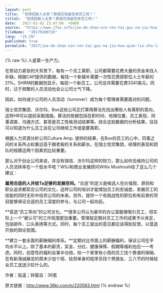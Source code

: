 ```yaml
---
layout: post
title:  "觉得招新人太贵？那就花钱留住老员工吧！"
title2:  "觉得招新人太贵？那就花钱留住老员工吧！"
date:   2017-01-01 23:47:06  +0800
source:  "https://www.jfox.info/jue-de-zhao-xin-ren-tai-gui-na-jiu-hua-qian-liu-zhu-lao-yuan-gong-ba.html"
fileName:  "20170100726"
lang:  "zh_CN"
published: true
permalink: "2017/jue-de-zhao-xin-ren-tai-gui-na-jiu-hua-qian-liu-zhu-lao-yuan-gong-ba.html"
---
```

{% raw %}
人是第一生产力。

在劳动力紧张的大背景下，每有一个员工离职，公司都需要花费大量的资金来找人补缺。根据CAP提供的数据，每找一个新替补需要一次性花费原职位人士年薪的21%。SHRM的数据则显示，每招一个新员工，公司总共需要花费3341美元。同时，过于频繁的人员流动也会让公司士气下降。

因此，如何减少公司的人员流动（turnover）成为每个管理者需要面对的问题。

瑞士信贷集团、沃尔玛、Box这些公司正打算用算法先找出哪些人有离职的意向，这样HR可以提前采取措施。算法的依据包括在职时间、地理位置、员工表现、同事调查、沟通方式、甚至是员工性格测试结果等。综合这些数据的分析结果，往往可以知道为什么员工会在公司继续工作或是要离职。

根据人力资源分析公司Culture Amp. 提供的结果，在Box的员工的心中，同事之间的关系所占权重远高于跟老板的关系和薪水。在瑞士信贷集团，经理的表现和团队的规模这两个因素则比较重要。

那么对于创业公司来说，并没有瑞信、沃尔玛这样的财力，那么如何去维持公司的人员流转率在一个低水平呢？WSJ和商业发展顾问Willis Mushrush给了这么几个建议：

**雇用合适的人并给Ta足够的发展空间。**“合适”的定义是候选人在价值观、原则和职业追求都契合公司的文化，这样公司的培训才能增加员工的忠诚度，发展员工的技能的同时无形中投资公司的未来。另外，提供一个有挑战性的职位和有前景的项目能够保证合适的员工深度的参与，与公司一起向前。

**营造“员工导向”的公司文化。**很多公司认为豪华的办公室能够吸引员工，但实际上一个“被认可”的工作氛围更加重要。管理层定期对员工工作的成果予以肯定，包括邮件、口头表扬等方式。同时，每个员工提出的意见都应该得到反馈，以营造开放的舆论氛围。

**建立一套全面的薪酬福利体系。**定期对比市面上的薪酬福利，保证公司在平均水平以上。除了基本的薪资，奖金、分红、健康保障、假期等福利也应一一考虑。同时，创意性的福利会事半功倍，给一个家里有小孩的员工找个靠谱的保姆、在有新海诚展览的周末少加个班、给但单身的程序员找个男朋友、三八节的时候给女员工送送沙拉什么的。

作者：饭遥；转载自：36氪

原文链接：http://www.36kr.com/p/220583.html
{% endraw %}